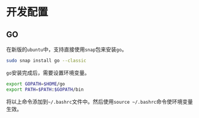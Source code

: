 # 开发配置

## GO

在新版的`ubuntu`中，支持直接使用`snap`包来安装`go`。

```bash
sudo snap install go --classic
```

`go`安装完成后，需要设置环境变量。

```bash
export GOPATH=$HOME/go
export PATH=$PATH:$GOPATH/bin
```

将以上命令添加到`~/.bashrc`文件中。然后使用`source ~/.bashrc`命令使环境变量生效。

